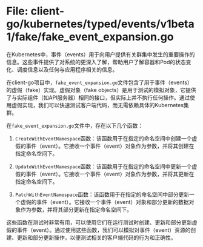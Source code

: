 # File: client-go/kubernetes/typed/events/v1beta1/fake/fake_event_expansion.go

在Kubernetes中，事件（events）用于向用户提供有关群集中发生的重要操作的信息。这些事件提供了对系统的更深入了解，帮助用户了解容器和Pod的状态变化、调度信息以及任何与应用程序相关的信息。

在client-go项目中，`fake_event_expansion.go`文件包含了用于事件（events）的虚假（fake）实现。虚假对象（fake objects）是用于测试的模拟对象，它提供了与实际组件（如API服务器）相同的接口，但实际上并不执行任何操作。通过使用虚假实现，我们可以快速测试客户端代码，而无需依赖具体的Kubernetes集群。

在`fake_event_expansion.go`文件中，存在以下几个函数：

1. `CreateWithEventNamespace`函数：该函数用于在指定的命名空间中创建一个虚假的事件（event）。它接收一个事件（event）对象作为参数，并将其创建在指定命名空间下。

2. `UpdateWithEventNamespace`函数：该函数用于在指定的命名空间中更新一个虚假的事件（event）。它接收一个事件（event）对象作为参数，并将其更新在指定命名空间下。

3. `PatchWithEventNamespace`函数：该函数用于在指定的命名空间中部分更新一个虚假的事件（event）。它接收一个事件（event）对象和部分更新的数据对象作为参数，并将其部分更新在指定命名空间下。

这些函数在测试时非常有用，可以使用它们在运行测试时创建、更新和部分更新虚假的事件（event）。通过使用这些函数，我们可以模拟对事件（event）资源的创建、更新和部分更新操作，以便测试相关的客户端代码的行为和正确性。

